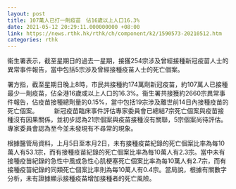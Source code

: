 ```yaml
---
layout: post
title: 107萬人已打一劑疫苗　佔16歲以上人口16.3%
date: 2021-05-12 20:29:11.000000000 +08:00
link: https://news.rthk.hk/rthk/ch/component/k2/1590573-20210512.htm
categories: rthk
---
```


衞生署表示，截至星期日的過去一星期，接獲254宗涉及曾經接種新冠疫苗人士的異常事件報告，當中包括5宗涉及曾經接種疫苗人士的死亡個案。

署方指，截至星期日晚上8時，市民共接種約174萬劑新冠疫苗，約107萬人已接種最少一劑疫苗，佔全港16歲或以上人口的16.3%。衞生署共接獲約2660宗異常事件報告，佔疫苗接種總劑量的0.15%，當中包括19宗涉及離世前14日內接種疫苗的死亡個案。
　　 
新冠疫苗臨床事件評估專家委員會已總結7宗死亡個案與疫苗接種沒有因果關係，並初步認為21宗個案與疫苗接種沒有關聯，5宗個案尚待評估。專家委員會認為至今並未發現有不尋常的現象。

根據醫管局資料，上月5日至本月2日，未有接種疫苗紀錄的死亡個案比率為每10萬人有53.1宗，而有接種疫苗紀錄的死亡個案比率為每10萬人有2.3宗。當中未有接種疫苗紀錄的急性中風或急性心肌梗塞死亡個案比率為每10萬人有2.7宗，而有接種疫苗紀錄的同類死亡個案比率則為每10萬人有0.4宗。當局說，根據有關數字分析，未有證據顯示接種疫苗增加接種者的死亡風險。
